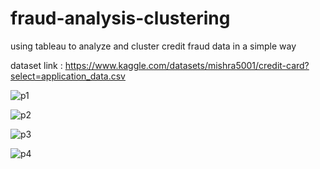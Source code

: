 # fraud-analysis-clustering
using tableau to analyze and cluster credit fraud data in a simple way

dataset link : https://www.kaggle.com/datasets/mishra5001/credit-card?select=application_data.csv

![p1](https://github.com/Ahmed-Ashraf-Khalil/fraud-analysis-clustering/assets/59618586/3b80c338-5f2d-4c4a-9e94-7aafc54010bb)

![p2](https://github.com/Ahmed-Ashraf-Khalil/fraud-analysis-clustering/assets/59618586/f00fa6bf-1533-40be-abbe-7cd766083397)

![p3](https://github.com/Ahmed-Ashraf-Khalil/fraud-analysis-clustering/assets/59618586/a10765d5-4b99-4e7b-92ac-9ec59cf5e84d)

![p4](https://github.com/Ahmed-Ashraf-Khalil/fraud-analysis-clustering/assets/59618586/d233885c-4bd4-4695-a8e3-bd7520c8c57c)

